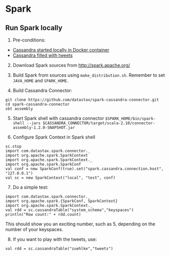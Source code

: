 # Spark

## Run Spark locally

1. Pre-conditions:
* [Cassandra started locally in Docker container](../Cassandra/README.md)
* [Cassandra filled with tweets](../AkkaTwitter/README.md)

2. Download Spark sources from http://spark.apache.org/

3. Build Spark from sources using ```make_distribution.sh```. Remember to set ```JAVA_HOME``` and ```SPARK_HOME```.

4. Build Cassandra Connector:
```
git clone https://github.com/datastax/spark-cassandra-connector.git
cd spark-cassandra-connector
sbt assembly
```

5. Start Spark shell with cassandra connector
```$SPARK_HOME/bin/spark-shell --jars $CASSANDRA_CONNECTOR/target/scala-2.10/connector-assembly-1.2.0-SNAPSHOT.jar```

6. Configure Spark Context in Spark shell

```
sc.stop
import com.datastax.spark.connector._
import org.apache.spark.SparkContext
import org.apache.spark.SparkContext._
import org.apache.spark.SparkConf
val conf = new SparkConf(true).set("spark.cassandra.connection.host", "127.0.0.1")
val sc = new SparkContext("local", "test", conf)
```

7. Do a simple test:

```
import com.datastax.spark.connector._
import org.apache.spark.{SparkConf, SparkContext}
import org.apache.spark.SparkContext._
val rdd = sc.cassandraTable("system_schema","keyspaces")
println("Row count:" + rdd.count)
```

This should show you an exciting number, such as 5, depending on the number of your keyspaces.

8. If you want to play with the tweets, use:
```
val rdd = sc.cassandraTable("zuehlke","tweets")
```
